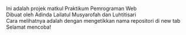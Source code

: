 <p>Ini adalah projek matkul Praktikum Pemrograman Web<br>
Dibuat oleh Adinda Lailatul Musyarofah dan Luhtitisari<br>
Cara melihatnya adalah dengan mengetikkan nama repositori di new tab<br>
Selamat mencoba!
</p>

